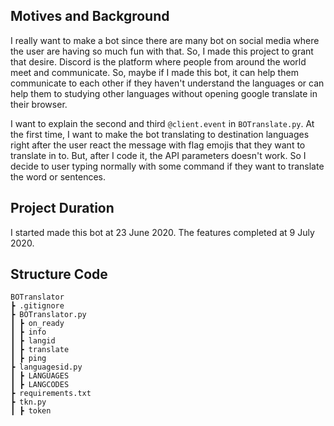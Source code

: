 ## Motives and Background

I really want to make a bot since there are many bot on social media where the user are having so much fun with that. So, I made this project to grant that desire. Discord is the platform where people from around the world meet and communicate. So, maybe if I made this bot, it can help them communicate to each other if they haven't understand the languages or can help them to studying other languages without opening google translate in their browser.

I want to explain the second and third `@client.event` in `BOTranslate.py`. At the first time, I want to make the bot translating to destination languages right after the user react the message with flag emojis that they want to translate in to. But, after I code it, the API parameters doesn't work. So I decide to user typing normally with some command if they want to translate the word or sentences.

## Project Duration

I started made this bot at 23 June 2020. The features completed at 9 July 2020.

## Structure Code

```
BOTranslator
┣ .gitignore
┣ BOTranslator.py
┃ ┣ on_ready
┃ ┣ info
┃ ┣ langid
┃ ┣ translate
┃ ┣ ping
┣ languagesid.py
┃ ┣ LANGUAGES
┃ ┣ LANGCODES
┣ requirements.txt
┣ tkn.py
┃ ┣ token
```
